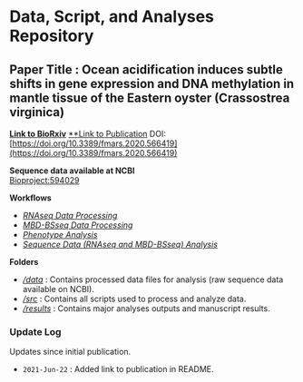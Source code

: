 # Data, Script, and Analyses Repository

## Paper Title : Ocean acidification induces subtle shifts in gene expression and DNA methylation in mantle tissue of the Eastern oyster (Crassostrea virginica)

[**Link to BioRxiv**](https://www.biorxiv.org/content/10.1101/2020.06.05.136424v1.abstract)
[**Link to Publication](https://www.frontiersin.org/articles/10.3389/fmars.2020.566419/full?utm_source=F-AAE&utm_medium=EMLF&utm_campaign=MRK_1495887_45_Marine_20201201_arts_A)
DOI:[https://doi.org/10.3389/fmars.2020.566419](https://doi.org/10.3389/fmars.2020.566419)

**Sequence data available at NCBI**  
[Bioproject:594029](https://www.ncbi.nlm.nih.gov/bioproject/594029)

**Workflows**
* [*RNAseq Data Processing*](https://github.com/epigeneticstoocean/AE17_Cvirginica_MolecularResponse/blob/master/01A_RNA_processing.md)
* [*MBD-BSseq Data Processing*](https://github.com/epigeneticstoocean/AE17_Cvirginica_MolecularResponse/blob/master/01B_DNAm_processing.md)
* [*Phenotype Analysis*](https://github.com/epigeneticstoocean/AE17_Cvirginica_MolecularResponse/blob/master/02A_phenotypeAnalysis.md)
* [*Sequence Data (RNAseq and MBD-BSseq) Analysis*](https://github.com/epigeneticstoocean/AE17_Cvirginica_MolecularResponse/blob/master/02B_sequenceAnalysis.md)
  
**Folders**
* [*/data*](https://github.com/epigeneticstoocean/AE17_Cvirginica_MolecularResponse/tree/master/data) : Contains processed data files for analysis (raw sequence data available on NCBI).
* [*/src*](https://github.com/epigeneticstoocean/AE17_Cvirginica_MolecularResponse/tree/master/src) : Contains all scripts used to process and analyze data.
* [*/results*](https://github.com/epigeneticstoocean/AE17_Cvirginica_MolecularResponse/tree/master/results) : Contains major analyses outputs and manuscript results.

### Update Log
Updates since initial publication.

* `2021-Jun-22` : Added link to publication in README.

